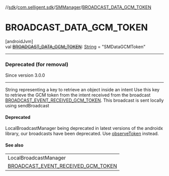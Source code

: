 //[sdk](../../../index.md)/[com.selligent.sdk](../index.md)/[SMManager](index.md)/[BROADCAST_DATA_GCM_TOKEN](-b-r-o-a-d-c-a-s-t_-d-a-t-a_-g-c-m_-t-o-k-e-n.md)

# BROADCAST_DATA_GCM_TOKEN

[androidJvm]\
val [~~BROADCAST_DATA_GCM_TOKEN~~](-b-r-o-a-d-c-a-s-t_-d-a-t-a_-g-c-m_-t-o-k-e-n.md): [String](https://developer.android.com/reference/kotlin/java/lang/String.html) = &quot;SMDataGCMToken&quot;

---

### Deprecated (for removal)

Since version 3.0.0

---

String representing a key to retrieve an object inside an intent Use this key to retrieve the GCM token from the intent received from the broadcast [BROADCAST_EVENT_RECEIVED_GCM_TOKEN](-b-r-o-a-d-c-a-s-t_-e-v-e-n-t_-r-e-c-e-i-v-e-d_-g-c-m_-t-o-k-e-n.md). This broadcast is sent locally using sendBroadcast

#### Deprecated

LocalBroadcastManager being deprecated in latest versions of the androidx library, our broadcasts have been deprecated. Use [observeToken](../-s-m-observer-manager/observe-token.md) instead.

#### See also

| |
|---|
| LocalBroadcastManager |
| [BROADCAST_EVENT_RECEIVED_GCM_TOKEN](-b-r-o-a-d-c-a-s-t_-e-v-e-n-t_-r-e-c-e-i-v-e-d_-g-c-m_-t-o-k-e-n.md) |
